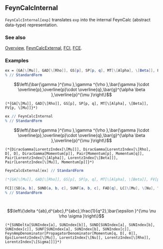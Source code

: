 ## FeynCalcInternal

`FeynCalcInternal[exp]` translates `exp` into the internal FeynCalc (abstract data-type) representation.

### See also

[Overview](Extra/FeynCalc.md), [FeynCalcExternal](FeynCalcExternal.md), [FCI](FCI.md), [FCE](FCE.md).

### Examples

```mathematica
ex = {GA[\[Mu]], GAD[\[Rho]], GS[p], SP[p, q], MT[\[Alpha], \[Beta]], FV[p, \[Mu]]}
% // StandardForm
```

$$\left\{\bar{\gamma }^{\mu },\gamma ^{\rho },\bar{\gamma }\cdot \overline{p},\overline{p}\cdot \overline{q},\bar{g}^{\alpha \beta },\overline{p}^{\mu }\right\}$$

```
(*{GA[\[Mu]], GAD[\[Rho]], GS[p], SP[p, q], MT[\[Alpha], \[Beta]], FV[p, \[Mu]]}*)
```

```mathematica
ex // FeynCalcInternal
% // StandardForm
```

$$\left\{\bar{\gamma }^{\mu },\gamma ^{\rho },\bar{\gamma }\cdot \overline{p},\overline{p}\cdot \overline{q},\bar{g}^{\alpha \beta },\overline{p}^{\mu }\right\}$$

```
(*{DiracGamma[LorentzIndex[\[Mu]]], DiracGamma[LorentzIndex[\[Rho], D], D], DiracGamma[Momentum[p]], Pair[Momentum[p], Momentum[q]], Pair[LorentzIndex[\[Alpha]], LorentzIndex[\[Beta]]], Pair[LorentzIndex[\[Mu]], Momentum[p]]}*)
```

```mathematica
FeynCalcExternal[ex] // StandardForm

(*{GA[\[Mu]], GAD[\[Rho]], GS[p], SP[p, q], MT[\[Alpha], \[Beta]], FV[p, \[Mu]]}*)
```

```mathematica
FCI[{SD[a, b], SUND[a, b, c], SUNF[a, b, c], FAD[q], LC[\[Mu], \[Nu], \[Rho], \[Sigma]]}]
% // StandardForm 
  
 

```

$$\left\{\delta ^{ab},d^{abc},f^{abc},\frac{1}{q^2},\bar{\epsilon }^{\mu \nu \rho \sigma }\right\}$$

```
(*{SUNDelta[SUNIndex[a], SUNIndex[b]], SUND[SUNIndex[a], SUNIndex[b], SUNIndex[c]], SUNF[SUNIndex[a], SUNIndex[b], SUNIndex[c]], FeynAmpDenominator[PropagatorDenominator[Momentum[q, D], 0]], Eps[LorentzIndex[\[Mu]], LorentzIndex[\[Nu]], LorentzIndex[\[Rho]], LorentzIndex[\[Sigma]]]}*)
```
